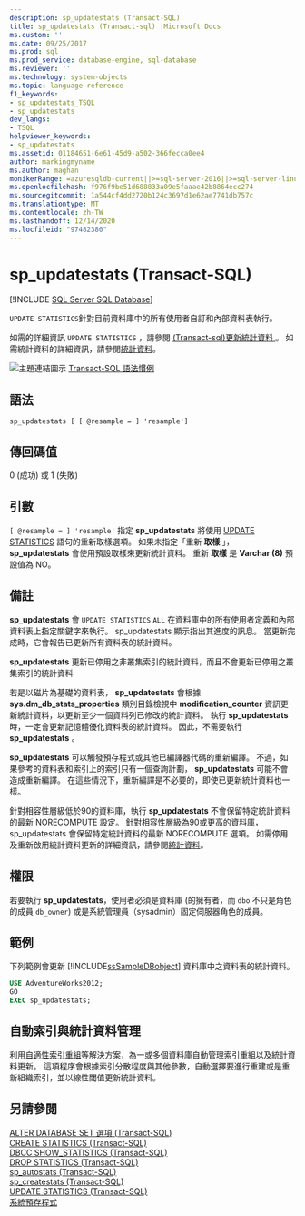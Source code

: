 ```yaml
---
description: sp_updatestats (Transact-SQL)
title: sp_updatestats (Transact-sql) |Microsoft Docs
ms.custom: ''
ms.date: 09/25/2017
ms.prod: sql
ms.prod_service: database-engine, sql-database
ms.reviewer: ''
ms.technology: system-objects
ms.topic: language-reference
f1_keywords:
- sp_updatestats_TSQL
- sp_updatestats
dev_langs:
- TSQL
helpviewer_keywords:
- sp_updatestats
ms.assetid: 01184651-6e61-45d9-a502-366fecca0ee4
author: markingmyname
ms.author: maghan
monikerRange: =azuresqldb-current||>=sql-server-2016||>=sql-server-linux-2017||=azuresqldb-mi-current
ms.openlocfilehash: f976f9be51d688833a09e5faaae42b8864ecc274
ms.sourcegitcommit: 1a544cf4dd2720b124c3697d1e62ae7741db757c
ms.translationtype: MT
ms.contentlocale: zh-TW
ms.lasthandoff: 12/14/2020
ms.locfileid: "97482380"
---
```

# <a name="sp_updatestats-transact-sql"></a>sp_updatestats (Transact-SQL)
[!INCLUDE [SQL Server SQL Database](../../includes/applies-to-version/sql-asdb.md)]

`UPDATE STATISTICS`針對目前資料庫中的所有使用者自訂和內部資料表執行。  
  
如需的詳細資訊 `UPDATE STATISTICS` ，請參閱 [&#40;Transact-sql&#41;更新統計資料 ](../../t-sql/statements/update-statistics-transact-sql.md)。 如需統計資料的詳細資訊，請參閱[統計資料](../../relational-databases/statistics/statistics.md)。  
    
 ![主題連結圖示](../../database-engine/configure-windows/media/topic-link.gif "主題連結圖示") [Transact-SQL 語法慣例](../../t-sql/language-elements/transact-sql-syntax-conventions-transact-sql.md)  
  
## <a name="syntax"></a>語法  
  
```  
sp_updatestats [ [ @resample = ] 'resample']  
```  
  
## <a name="return-code-values"></a>傳回碼值  
 0 (成功) 或 1 (失敗)  
  
## <a name="arguments"></a>引數  
`[ @resample = ] 'resample'` 指定 **sp_updatestats** 將使用 [UPDATE STATISTICS](../../t-sql/statements/update-statistics-transact-sql.md) 語句的重新取樣選項。 如果未指定「重新 **取樣** 」， **sp_updatestats** 會使用預設取樣來更新統計資料。 重新 **取樣** 是 **Varchar (8)** 預設值為 NO。  
  
## <a name="remarks"></a>備註  
 **sp_updatestats** 會 `UPDATE STATISTICS` `ALL` 在資料庫中的所有使用者定義和內部資料表上指定關鍵字來執行。 sp_updatestats 顯示指出其進度的訊息。 當更新完成時，它會報告已更新所有資料表的統計資料。  
  
**sp_updatestats** 更新已停用之非叢集索引的統計資料，而且不會更新已停用之叢集索引的統計資料  
  
若是以磁片為基礎的資料表， **sp_updatestats** 會根據 **sys.dm_db_stats_properties** 類別目錄檢視中 **modification_counter** 資訊更新統計資料，以更新至少一個資料列已修改的統計資料。 執行 **sp_updatestats** 時，一定會更新記憶體優化資料表的統計資料。 因此，不需要執行 **sp_updatestats** 。  
  
**sp_updatestats** 可以觸發預存程式或其他已編譯器代碼的重新編譯。 不過，如果參考的資料表和索引上的索引只有一個查詢計劃， **sp_updatestats** 可能不會造成重新編譯。 在這些情況下，重新編譯是不必要的，即使已更新統計資料也一樣。  
  
針對相容性層級低於90的資料庫，執行 **sp_updatestats** 不會保留特定統計資料的最新 NORECOMPUTE 設定。 針對相容性層級為90或更高的資料庫，sp_updatestats 會保留特定統計資料的最新 NORECOMPUTE 選項。 如需停用及重新啟用統計資料更新的詳細資訊，請參閱[統計資料](../../relational-databases/statistics/statistics.md)。  
  
## <a name="permissions"></a>權限  

若要執行 **sp_updatestats**，使用者必須是資料庫 (的擁有者，而 `dbo` 不只是角色的成員 `db_owner`) 或是系統管理員（sysadmin）固定伺服器角色的成員。

## <a name="examples"></a>範例  
下列範例會更新 [!INCLUDE[ssSampleDBobject](../../includes/sssampledbobject-md.md)] 資料庫中之資料表的統計資料。  
  
```sql  
USE AdventureWorks2012;  
GO  
EXEC sp_updatestats;   
```  

## <a name="automatic-index-and-statistics-management"></a>自動索引與統計資料管理
利用[自適性索引重組](https://github.com/Microsoft/tigertoolbox/tree/master/AdaptiveIndexDefrag)等解決方案，為一或多個資料庫自動管理索引重組以及統計資料更新。 這項程序會根據索引分散程度與其他參數，自動選擇要進行重建或是重新組織索引，並以線性閾值更新統計資料。

## <a name="see-also"></a>另請參閱  
 [ALTER DATABASE SET 選項 &#40;Transact-SQL&#41;](../../t-sql/statements/alter-database-transact-sql-set-options.md)   
 [CREATE STATISTICS &#40;Transact-SQL&#41;](../../t-sql/statements/create-statistics-transact-sql.md)   
 [DBCC SHOW_STATISTICS &#40;Transact-SQL&#41;](../../t-sql/database-console-commands/dbcc-show-statistics-transact-sql.md)   
 [DROP STATISTICS &#40;Transact-SQL&#41;](../../t-sql/statements/drop-statistics-transact-sql.md)   
 [sp_autostats &#40;Transact-SQL&#41;](../../relational-databases/system-stored-procedures/sp-autostats-transact-sql.md)   
 [sp_createstats &#40;Transact-SQL&#41;](../../relational-databases/system-stored-procedures/sp-createstats-transact-sql.md)   
 [UPDATE STATISTICS &#40;Transact-SQL&#41;](../../t-sql/statements/update-statistics-transact-sql.md)   
 [系統預存程式](../../relational-databases/system-stored-procedures/system-stored-procedures-transact-sql.md)  
 
